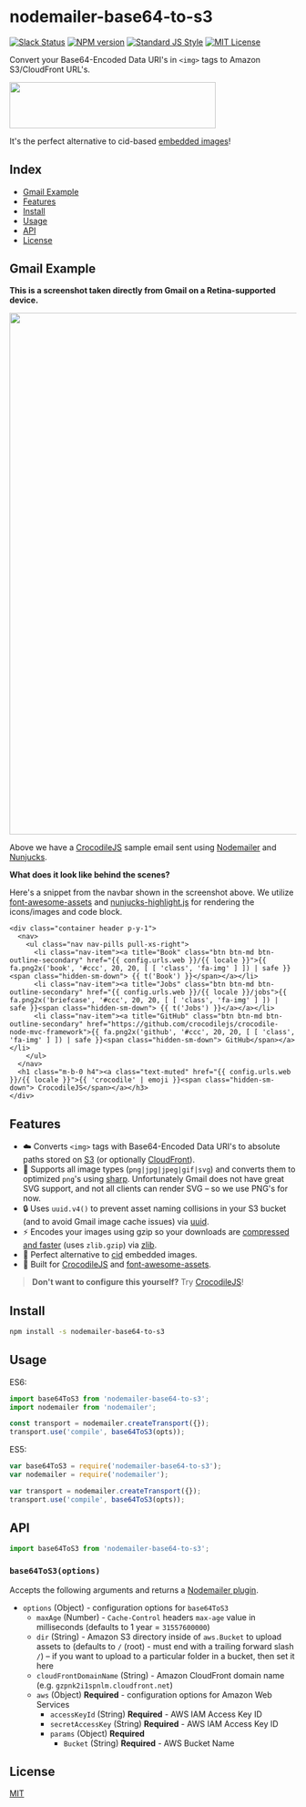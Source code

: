 
# nodemailer-base64-to-s3

[![Slack Status][slack-image]][slack-url]
[![NPM version][npm-image]][npm-url]
[![Standard JS Style][standard-image]][standard-url]
[![MIT License][license-image]][license-url]

Convert your Base64-Encoded Data URI's in `<img>` tags to Amazon S3/CloudFront URL's.

<img src="https://cdn.rawgit.com/crocodilejs/nodemailer-base64-to-s3/master/media/screenshot.png" width="361.5" height="80.75" />

It's the perfect alternative to cid-based [embedded images][nodemailer-doc]!


## Index

* [Gmail Example](#gmail-example)
* [Features](#features)
* [Install](#install)
* [Usage](#usage)
* [API](#api)
* [License](#license)


## Gmail Example

**This is a screenshot taken directly from Gmail on a Retina-supported device.**

<img src="https://cdn.rawgit.com/crocodilejs/nodemailer-base64-to-s3/master/media/gmail-screenshot.png" width="808" height="916" />

Above we have a [CrocodileJS][crocodile-url] sample email sent using [Nodemailer][nodemailer] and [Nunjucks][nunjucks].

**What does it look like behind the scenes?**

Here's a snippet from the navbar shown in the screenshot above. We utilize [font-awesome-assets][font-awesome-assets] and [nunjucks-highlight.js][nunjucks-highlight.js] for rendering the icons/images and code block.

```nunjucks
<div class="container header p-y-1">
  <nav>
    <ul class="nav nav-pills pull-xs-right">
      <li class="nav-item"><a title="Book" class="btn btn-md btn-outline-secondary" href="{{ config.urls.web }}/{{ locale }}">{{ fa.png2x('book', '#ccc', 20, 20, [ [ 'class', 'fa-img' ] ]) | safe }}<span class="hidden-sm-down"> {{ t('Book') }}</span></a></li>
      <li class="nav-item"><a title="Jobs" class="btn btn-md btn-outline-secondary" href="{{ config.urls.web }}/{{ locale }}/jobs">{{ fa.png2x('briefcase', '#ccc', 20, 20, [ [ 'class', 'fa-img' ] ]) | safe }}<span class="hidden-sm-down"> {{ t('Jobs') }}</a></a></li>
      <li class="nav-item"><a title="GitHub" class="btn btn-md btn-outline-secondary" href="https://github.com/crocodilejs/crocodile-node-mvc-framework">{{ fa.png2x('github', '#ccc', 20, 20, [ [ 'class', 'fa-img' ] ]) | safe }}<span class="hidden-sm-down"> GitHub</span></a></li>
    </ul>
  </nav>
  <h1 class="m-b-0 h4"><a class="text-muted" href="{{ config.urls.web }}/{{ locale }}">{{ 'crocodile' | emoji }}<span class="hidden-sm-down"> CrocodileJS</span></a></h3>
</div>
```


## Features

* :cloud: Converts `<img>` tags with Base64-Encoded Data URI's to absolute paths stored on [S3][s3] (or optionally [CloudFront][cloudfront]).
* :muscle: Supports all image types (`png|jpg|jpeg|gif|svg`) and converts them to optimized `png`'s using [sharp][sharp].  Unfortunately Gmail does not have great SVG support, and not all clients can render SVG &ndash; so we use PNG's for now.
* :lock: Uses `uuid.v4()` to prevent asset naming collisions in your S3 bucket (and to avoid Gmail image cache issues) via [uuid][uuid].
* :zap: Encodes your images using gzip so your downloads are [compressed and faster][s3-article] (uses `zlib.gzip`) via [zlib][zlib].
* :tada: Perfect alternative to [cid][cid-url] embedded images.
* :crystal_ball: Built for [CrocodileJS][crocodile-url] and [font-awesome-assets][font-awesome-assets].

> **Don't want to configure this yourself?**  Try [CrocodileJS][crocodile-url]!


## Install

```bash
npm install -s nodemailer-base64-to-s3
```


## Usage

ES6:

```js
import base64ToS3 from 'nodemailer-base64-to-s3';
import nodemailer from 'nodemailer';

const transport = nodemailer.createTransport({});
transport.use('compile', base64ToS3(opts));
```

ES5:

```js
var base64ToS3 = require('nodemailer-base64-to-s3');
var nodemailer = require('nodemailer');

var transport = nodemailer.createTransport({});
transport.use('compile', base64ToS3(opts));
```


## API

```js
import base64ToS3 from 'nodemailer-base64-to-s3';
```

### `base64ToS3(options)`

Accepts the following arguments and returns a [Nodemailer plugin][nodemailer-plugin].

* `options` (Object) - configuration options for `base64ToS3`
  * `maxAge` (Number) - `Cache-Control` headers `max-age` value in milliseconds (defaults to 1 year = `31557600000`)
  * `dir` (String) - Amazon S3 directory inside of `aws.Bucket` to upload assets to (defaults to `/` (root) - must end with a trailing forward slash `/`) &ndash; if you want to upload to a particular folder in a bucket, then set it here
  * `cloudFrontDomainName` (String) - Amazon CloudFront domain name (e.g. `gzpnk2i1spnlm.cloudfront.net`)
  * `aws` (Object) **Required** - configuration options for Amazon Web Services
    * `accessKeyId` (String) **Required** - AWS IAM Access Key ID
    * `secretAccessKey` (String) **Required** - AWS IAM Access Key ID
    * `params` (Object) **Required**
      * `Bucket` (String) **Required** - AWS Bucket Name


## License

[MIT][license-url]


[license-image]: http://img.shields.io/badge/license-MIT-blue.svg
[license-url]: LICENSE
[npm-image]: https://img.shields.io/npm/v/nodemailer-base64-to-s3.svg
[npm-url]: https://npmjs.org/package/nodemailer-base64-to-s3
[crocodile-url]: https://crocodilejs.com
[standard-image]: https://img.shields.io/badge/code%20style-standard%2Bes7-brightgreen.svg
[standard-url]: https://github.com/crocodilejs/eslint-config-crocodile
[slack-image]: http://slack.crocodilejs.com/badge.svg
[slack-url]: http://slack.crocodilejs.com
[font-awesome-assets]: https://github.com/crocodilejs/font-awesome-assets
[cid-url]: https://sendgrid.com/blog/embedding-images-emails-facts/
[sharp]: https://github.com/lovell/sharp
[s3-article]: http://docs.aws.amazon.com/AmazonCloudFront/latest/DeveloperGuide/ServingCompressedFiles.html
[nodemailer-doc]: https://nodemailer.com/using-embedded-images/
[nodemailer-plugin]: https://github.com/nodemailer/nodemailer#plugin-api
[s3]: https://aws.amazon.com/s3/#pricing
[cloudfront]: https://aws.amazon.com/cloudfront/pricing/
[uuid]: https://www.npmjs.com/package/uuid
[zlib]: https://nodejs.org/api/zlib.html
[nodemailer]: https://nodemailer.com
[nunjucks]: https://github.com/mozilla/nunjucks
[nunjucks-highlight.js]: https://github.com/niftylettuce/nunjucks-highlight.js
